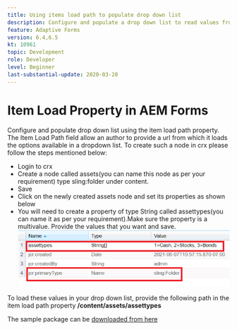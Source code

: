 ```yaml
---
title: Using items load path to populate drop down list
description: Configure and populate a drop down list to read values from a crx node
feature: Adaptive Forms
version: 6.4,6.5
kt: 10961
topic: Development
role: Developer
level: Beginner
last-substantial-update: 2020-03-20
---
```

# Item Load Property in AEM Forms

Configure and populate drop down list using the item load path property.
The Item Load Path field allow an author to provide a url from which it loads the options available in a dropdown list.
To create such a node in crx please follow the steps mentioned below:
* Login to crx
* Create a node called assets(you can name this node as per your requirement) type sling:folder under content.
* Save
* Click on the newly created assets node and set its properties as shown below
* You will need to create a property of type String called assettypes(you can name it as per your requirement).Make sure the property is a multivalue. Provide the values that you want and save.
![item-load-path](assets/item-load-path-crx.png)

To load these values in your drop down list, provide the following path in the item load path property  **/content/assets/assettypes**

The sample package can be [downloaded from here](assets/item-load-path-package.zip)
